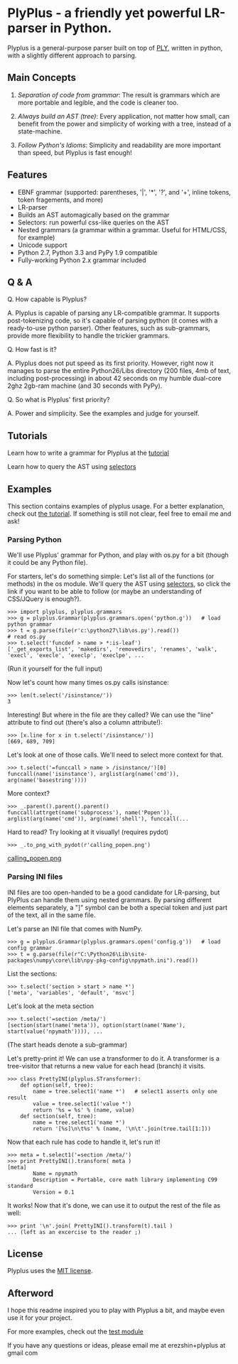 # PlyPlus - a friendly yet powerful LR-parser in Python.

Plyplus is a general-purpose parser built on top of [PLY](http://www.dabeaz.com/ply/), written in python, with a slightly different approach to parsing.

## Main Concepts

1. *Separation of code from grammar*: The result is grammars which are more portable and legible, and the code is cleaner too.

2. *Always build an AST (tree)*: Every application, not matter how small, can benefit from the power and simplicity of working with a tree, instead of a state-machine.

3. *Follow Python's Idioms*: Simplicity and readability are more important than speed, but Plyplus is fast enough!


## Features

 - EBNF grammar (supported: parentheses, '|', '\*', '?', and '+', inline tokens, token fragements, and more)
 - LR-parser
 - Builds an AST automagically based on the grammar
 - Selectors: run powerful css-like queries on the AST
 - Nested grammars (a grammar within a grammar. Useful for HTML/CSS, for example)
 - Unicode support
 - Python 2.7, Python 3.3 and PyPy 1.9 compatible
 - Fully-working Python 2.x grammar included

## Q & A

Q. How capable is Plyplus?

A. Plyplus is capable of parsing any LR-compatible grammar. It supports post-tokenizing code, so it's capable of parsing python (it comes with a ready-to-use python parser). Other features, such as sub-grammars, provide more flexibility to handle the trickier grammars.

Q. How fast is it?

A. Plyplus does not put speed as its first priority. However, right now it manages to parse the entire Python26/Libs directory (200 files, 4mb of text, including post-processing) in about 42 seconds on my humble dual-core 2ghz 2gb-ram machine (and 30 seconds with PyPy).

Q. So what is Plyplus' first priority?

A. Power and simplicity. See the examples and judge for yourself.

## Tutorials

Learn how to write a grammar for Plyplus at the [tutorial](/docs/tutorial.md)

Learn how to query the AST using [selectors](/docs/selectors.md)

## Examples

This section contains examples of plyplus usage. For a better explanation, check out [the tutorial](/docs/tutorial.md). If something is still not clear, feel free to email me and ask!

### Parsing Python

We'll use Plyplus' grammar for Python, and play with os.py for a bit (though it could be any Python file).

For starters, let's do something simple: Let's list all of the functions (or methods) in the os module. We'll query the AST using [selectors](/docs/selectors.md), so click the link if you want to be able to follow (or maybe an understanding of CSS/JQuery is enough?).

    >>> import plyplus, plyplus.grammars
    >>> g = plyplus.Grammar(plyplus.grammars.open('python.g'))   # load python grammar
    >>> t = g.parse(file(r'c:\python27\lib\os.py').read())                  # read os.py
    >>> t.select('funcdef > name > *:is-leaf')
    ['_get_exports_list', 'makedirs', 'removedirs', 'renames', 'walk', 'execl', 'execle', 'execlp', 'execlpe', ...

(Run it yourself for the full input)

Now let's count how many times os.py calls isinstance:

    >>> len(t.select('/isinstance/'))
    3

Interesting! But where in the file are they called? We can use the "line" attribute to find out (there's also a column attribute!):

    >>> [x.line for x in t.select('/isinstance/')]
    [669, 689, 709]

Let's look at one of those calls. We'll need to select more context for that.

    >>> t.select('=funccall > name > /isinstance/')[0]
    funccall(name('isinstance'), arglist(arg(name('cmd')), arg(name('basestring'))))

More context?

    >>> _.parent().parent().parent()
    funccall(attrget(name('subprocess'), name('Popen')), arglist(arg(name('cmd')), arg(name('shell'), funccall(...

Hard to read? Try looking at it visually! (requires pydot)

    >>> _.to_png_with_pydot(r'calling_popen.png')

[calling\_popen.png](/docs/calling_popen.png)

### Parsing INI files

INI files are too open-handed to be a good candidate for LR-parsing, but PlyPlus can handle them using nested grammars. By parsing different elements separately, a "]" symbol can be both a special token and just part of the text, all in the same file.

Let's parse an INI file that comes with NumPy.

    >>> g = plyplus.Grammar(plyplus.grammars.open('config.g'))   # load config grammar
    >>> t = g.parse(file(r"C:\Python26\Lib\site-packages\numpy\core\lib\npy-pkg-config\npymath.ini").read())

List the sections:

    >>> t.select('section > start > name *')
    ['meta', 'variables', 'default', 'msvc']

Let's look at the meta section

    >>> t.select('=section /meta/')
    [section(start(name('meta')), option(start(name('Name'), start(value('npymath')))), ...

(The start heads denote a sub-grammar)

Let's pretty-print it! We can use a transformer to do it. A transformer is a tree-visitor that returns a new value for each head (branch) it visits.

    >>> class PrettyINI(plyplus.STransformer):
        def option(self, tree):
            name = tree.select1('name *')   # select1 asserts only one result
            value = tree.select1('value *')
            return '%s = %s' % (name, value)
        def section(self, tree):
            name = tree.select1('name *')
            return '[%s]\n\t%s' % (name, '\n\t'.join(tree.tail[1:]))

Now that each rule has code to handle it, let's run it!

    >>> meta = t.select1('=section /meta/')
    >>> print PrettyINI().transform( meta )
    [meta]
            Name = npymath
            Description = Portable, core math library implementing C99 standard
            Version = 0.1

It works! Now that it's done, we can use it to output the rest of the file as well:

    >>> print '\n'.join( PrettyINI().transform(t).tail )
    ... (left as an excercise to the reader ;)


## License

Plyplus uses the [MIT license](https://github.com/jquery/jquery/blob/master/MIT-LICENSE.txt).

## Afterword

I hope this readme inspired you to play with Plyplus a bit, and maybe even use it for your project.

For more examples, check out the [test module](/test/plyplus_test.py)

If you have any questions or ideas, please email me at erezshin+plyplus at gmail com
